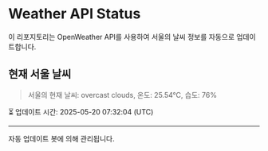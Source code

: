 
# Weather API Status

이 리포지토리는 OpenWeather API를 사용하여 서울의 날씨 정보를 자동으로 업데이트합니다.

## 현재 서울 날씨
> 서울의 현재 날씨: overcast clouds, 온도: 25.54°C, 습도: 76%

⏳ 업데이트 시간: 2025-05-20 07:32:04 (UTC)

---
자동 업데이트 봇에 의해 관리됩니다.

